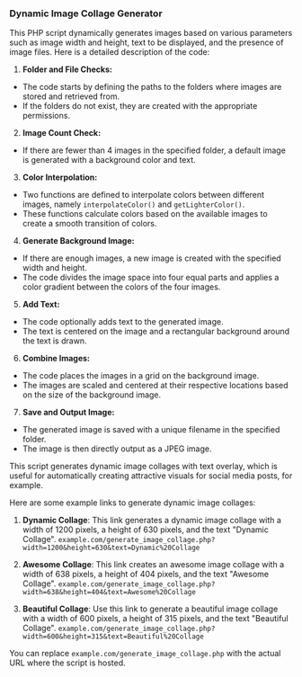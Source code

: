### Dynamic Image Collage Generator
This PHP script dynamically generates images based on various parameters such as image width and height, text to be displayed, and the presence of image files. Here is a detailed description of the code:

1. **Folder and File Checks:**
- The code starts by defining the paths to the folders where images are stored and retrieved from.
- If the folders do not exist, they are created with the appropriate permissions.

2. **Image Count Check:**
- If there are fewer than 4 images in the specified folder, a default image is generated with a background color and text.

3. **Color Interpolation:**
- Two functions are defined to interpolate colors between different images, namely `interpolateColor()` and `getLighterColor()`.
- These functions calculate colors based on the available images to create a smooth transition of colors.

4. **Generate Background Image:**
- If there are enough images, a new image is created with the specified width and height.
- The code divides the image space into four equal parts and applies a color gradient between the colors of the four images.

5. **Add Text:**
- The code optionally adds text to the generated image.
- The text is centered on the image and a rectangular background around the text is drawn.

6. **Combine Images:**
- The code places the images in a grid on the background image.
- The images are scaled and centered at their respective locations based on the size of the background image.

7. **Save and Output Image:**
- The generated image is saved with a unique filename in the specified folder.
- The image is then directly output as a JPEG image.

This script generates dynamic image collages with text overlay, which is useful for automatically creating attractive visuals for social media posts, for example.

Here are some example links to generate dynamic image collages:

1. **Dynamic Collage**: This link generates a dynamic image collage with a width of 1200 pixels, a height of 630 pixels, and the text "Dynamic Collage". `example.com/generate_image_collage.php?width=1200&height=630&text=Dynamic%20Collage`

2. **Awesome Collage**: This link creates an awesome image collage with a width of 638 pixels, a height of 404 pixels, and the text "Awesome Collage".  `example.com/generate_image_collage.php?width=638&height=404&text=Awesome%20Collage`

3. **Beautiful Collage**: Use this link to generate a beautiful image collage with a width of 600 pixels, a height of 315 pixels, and the text "Beautiful Collage". `example.com/generate_image_collage.php?width=600&height=315&text=Beautiful%20Collage`

You can replace `example.com/generate_image_collage.php` with the actual URL where the script is hosted.
